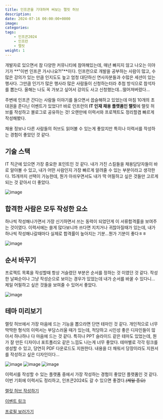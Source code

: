 ```yaml
---
title: 인프콘을 기대하며 써보는 랠릿 허브
description: 
date: 2024-07-16 00:00:00+0000
image: 
categories:
tags:
    - 인프콘2024
    - 인프런
    - 랠릿
weight: 1
---
```

개발자로 있으면서 참 다양한 커뮤니티에 참여해있는데, 매년 빠지지 않고 나오는 이야기가 **"이번 인프콘 가시나요?!"**이다.
인프런으로 개발을 공부하는 사람이 많고, 수많은 강의가 있는 만큼 인지도도 높고 엄청 대단하신 연사자분들과 수많은 세션이 있는 행사다. 그만큼 인기가 많은 행사라 많은 사람들이 신청하는터라 추첨 방식으로 참석자를 뽑는다. 올해는 나도 꼭 가보고 싶어서 강의도 사고 신청했는데...떨어져버렸다...

주변에 인프콘 간다는 사람들 이야기를 들으면서 씁슬해하고 있었는데 마침 10개의 초대권을 준다닌 이벤트가 있었다!! 바로 인프런의 **IT 인재 채용 플랫폼인 랠릿**에 랠릿 허브를 작성하고 블로그로 공유하는 것! 오랜만에 이력서와 프로젝트도 정리할겸 빠르게 작성해봤다.

채용 정보나 다른 사람들의 허브도 읽어볼 수 있는게 좋았지만 특히나 이력서를 작성하는 경험이 좋았던 것 같다. 

## 기술 스택
IT 직군에 있으면 가장 중요한 포인트인 것 같다. 내가 가진 스킬들을 채용담당자들이 바로 알아볼 수 있고, 내가 어떤 사람인지 가장 빠르게 알려줄 수 있는 부분이라고 생각한다. 15개까지 선택이 가능한데, 뭔가 아쉬우면서도 내가 딱 어필하고 싶은 것들만 고르게 되는 것 같아서 더 좋았다.

![image](https://github.com/user-attachments/assets/fe5328d3-3473-4d0e-9ef1-898b901afd7d)

## 합격한 사람은 모두 작성한 요소
하나씩 작성해나가면서 가장 신기하면서 쓰는 동력이 되었던게 이 서류합격률을 보여주는 것이였다. 이력서에는 쓸게 많다보니까 쓰다면 지치거나 귀찮아질때가 있는데, 내가 하나씩 작성해나갈때마다 실제로 합격률이 높아지는 기분...뭔가 기분이 좋다ㅎㅎ

![image](https://github.com/user-attachments/assets/49994a1e-ddff-4d9a-9554-3fd90b97e657)

## 순서 바꾸기
프로젝트 목록을 작성할때 항상 거슬렸던 부분은 순서를 정하는 것 이였던 것 같다. 작성한 날짜순이나 그냥 작성순으로 보이는 경우가 있었는데 내가 순서를 바꿀 수 있다니...제일 어필하고 싶은 것들을 보여줄 수 있어서 좋았다.

![image](https://github.com/user-attachments/assets/6e572bc4-5c57-4228-804a-0ca841f49ee1)

## 테마 미리보기
랠릿 허브에서 가장 마음에 드는 기능을 뽑으라면 단연 테마인 것 같다. 개인적으로 너무 딱딱한 형식의 이력서는 부담스러울 때가 있는데, 적당하고 시인성 좋은 디자인들이 많아서 하나하나 다 마음에 드는 것 같다. 특히나 PPT 슬라이드 같은 테마도 있었는데, 뭔가 잘 만든 디자이너 포트폴리오 같은 느낌도 나는게 너무 좋았다. 테마별로 각각 링크를 생성할 수 있고, 당연히 PDF 다운로드도 지원한다. 내용을 더 채워서 당장이라도 지원서를 작성하고 싶은 디자인이다...

![image](https://github.com/user-attachments/assets/75f3aa86-d075-4680-b7ef-5f72104fd5bd)
![image](https://github.com/user-attachments/assets/0cdda517-556e-4541-8554-79525848c86d)
![image](https://github.com/user-attachments/assets/469ef40c-74ad-499c-a1d7-3d8c401a2e95)

이력서를 작성할 수 있는 플랫폼 중에서 가장 작성하는 경험이 좋았던 플랫폼인 것 같다. 이번 기회에 이력서도 정리하고, 인프콘2024도 갈 수 있으면 좋겠다.~~(제일 중요)~~ 

[랠릿 허브 작성하기](https://www.rallit.com/resume)

[이벤트 링크](https://www.inflearn.com/pages/infcon-2024-rallit-hub?_gl=1*3d72y3*_gcl_au*MTc3NjI4ODU0OC4xNzIxMTI4MjQ0*_ga*MzE2MDgyNDcyLjE3MjExMjgyNDQ.*_ga_85V6SRKGJV*MTcyMTEyODI0NC4xLjEuMTcyMTEyODI0NS41OS4wLjA.)

[프로필 보러가기](https://www.rallit.com/resumes/466585@dev.ksanbal/%EA%B9%80%ED%98%84%EA%B7%A0?theme=MINT_SORBET)

